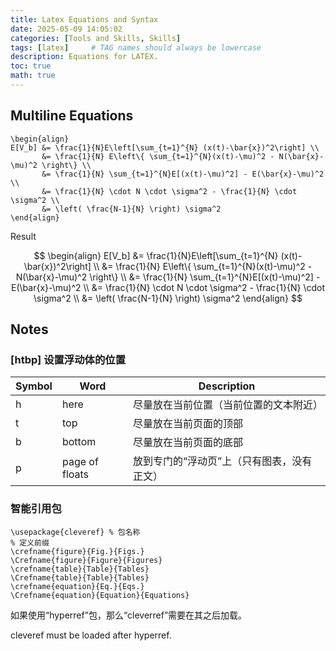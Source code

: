 ```yaml
---
title: Latex Equations and Syntax
date: 2025-05-09 14:05:02
categories: [Tools and Skills, Skills]
tags: [latex]     # TAG names should always be lowercase
description: Equations for LATEX.
toc: true
math: true
---
```


## Multiline Equations

```
\begin{align}
E[V_b] &= \frac{1}{N}E\left[\sum_{t=1}^{N} (x(t)-\bar{x})^2\right] \\
       &= \frac{1}{N} E\left\{ \sum_{t=1}^{N}(x(t)-\mu)^2 - N(\bar{x}-\mu)^2 \right\} \\
       &= \frac{1}{N} \sum_{t=1}^{N}E[(x(t)-\mu)^2] - E(\bar{x}-\mu)^2 \\
       &= \frac{1}{N} \cdot N \cdot \sigma^2 - \frac{1}{N} \cdot \sigma^2 \\
       &= \left( \frac{N-1}{N} \right) \sigma^2
\end{align}
```
Result

$$
\begin{align}
E[V_b] &= \frac{1}{N}E\left[\sum_{t=1}^{N} (x(t)-\bar{x})^2\right] \\
       &= \frac{1}{N} E\left\{ \sum_{t=1}^{N}(x(t)-\mu)^2 - N(\bar{x}-\mu)^2 \right\} \\
       &= \frac{1}{N} \sum_{t=1}^{N}E[(x(t)-\mu)^2] - E(\bar{x}-\mu)^2 \\
       &= \frac{1}{N} \cdot N \cdot \sigma^2 - \frac{1}{N} \cdot \sigma^2 \\
       &= \left( \frac{N-1}{N} \right) \sigma^2
\end{align}
$$


## Notes
### [htbp] 设置浮动体的位置

| Symbol   | Word           | Description            |
|----------|----------------|------------------------|
| h        | here           | 尽量放在当前位置（当前位置的文本附近）    |
| t        | top            | 尽量放在当前页面的顶部            |
| b        | bottom         | 尽量放在当前页面的底部            |
| p        | page of floats | 放到专门的“浮动页”上（只有图表，没有正文） |

### 智能引用包
```
\usepackage{cleveref} % 包名称
% 定义前缀
\crefname{figure}{Fig.}{Figs.}
\Crefname{figure}{Figure}{Figures}
\crefname{table}{Table}{Tables}
\Crefname{table}{Table}{Tables}
\crefname{equation}{Eq.}{Eqs.}
\Crefname{equation}{Equation}{Equations}
```
如果使用“hyperref”包，那么“cleverref”需要在其之后加载。

cleveref must be loaded after hyperref.